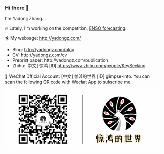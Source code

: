 ### Hi there 👋

I'm Yadong Zhang. 

:fire: Lately, I'm working on the competition, [ENSO forecasting](https://tianchi.aliyun.com/competition/entrance/531871/introduction). 

:surfer: My webpage: http://yadongz.com/
+ Blog: http://yadongz.com/blog
+ CV: http://yadongz.com/cv
+ Preprint paper: http://yadongz.com/publication
+ Zhihu: [中文] 惊鸿 [ID] https://www.zhihu.com/people/KeySeeking

:rainbow: WeChat Official Account: [中文] 惊鸿的世界 [ID] glimpse-into. You can scan the following QR code with Wechat App to subscribe me.

![Scan Code](593x234_1605680749045.gif)


<!--
**ydup/ydup** is a ✨ _special_ ✨ repository because its `README.md` (this file) appears on your GitHub profile.

Here are some ideas to get you started:

- 🔭 I’m currently working on ...
- 🌱 I’m currently learning ...
- 👯 I’m looking to collaborate on ...
- 🤔 I’m looking for help with ...
- 💬 Ask me about ...
- 📫 How to reach me: ...
- 😄 Pronouns: ...
- ⚡ Fun fact: ...
-->

